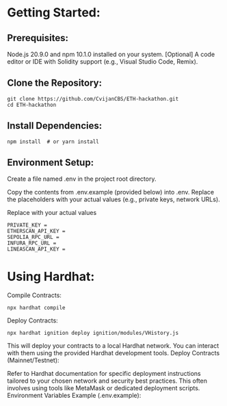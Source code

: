 # Getting Started:

## Prerequisites:

Node.js 20.9.0 and npm 10.1.0 installed on your system.
[Optional] A code editor or IDE with Solidity support (e.g., Visual Studio Code, Remix).

## Clone the Repository:

```
git clone https://github.com/CvijanCBS/ETH-hackathon.git
cd ETH-hackathon
```

## Install Dependencies:

```
npm install  # or yarn install
```

## Environment Setup:

Create a file named .env in the project root directory.

Copy the contents from .env.example (provided below) into .env.
Replace the placeholders with your actual values (e.g., private keys, network URLs).

Replace with your actual values
```
PRIVATE_KEY = 
ETHERSCAN_API_KEY = 
SEPOLIA_RPC_URL = 
INFURA_RPC_URL = 
LINEASCAN_API_KEY = 
```

# Using Hardhat:

Compile Contracts:

```
npx hardhat compile
```

Deploy Contracts:

```
npx hardhat ignition deploy ignition/modules/VHistory.js
```

This will deploy your contracts to a local Hardhat network. You can interact with them using the provided Hardhat development tools.
Deploy Contracts (Mainnet/Testnet):

Refer to Hardhat documentation for specific deployment instructions tailored to your chosen network and security best practices. This often involves using tools like MetaMask or dedicated deployment scripts.
Environment Variables Example (.env.example):

